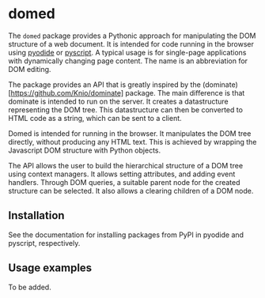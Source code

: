 # domed

The `domed` package provides a Pythonic approach for manipulating the DOM structure of a web document.
It is intended for code running in the browser using [pyodide](https://pyodide.org/en/stable/) or [pyscript](https://pyscript.net/).
A typical usage is for single-page applications with dynamically changing page content.
The name is an abbreviation for DOM editing.

The package provides an API that is greatly inspired by the (dominate)[https://github.com/Knio/dominate] package.
The main difference is that dominate is intended to run on the server.
It creates a datastructure representing the DOM tree.
This datastructure can then be converted to HTML code as a string, which can be sent to a client.

Domed is intended for running in the browser.
It manipulates the DOM tree directly, without producing any HTML text.
This is achieved by wrapping the Javascript DOM structure with Python objects.

The API allows the user to build the hierarchical structure of a DOM tree using context managers.
It allows setting attributes, and adding event handlers.
Through DOM queries, a suitable parent node for the created structure can be selected.
It also allows a clearing children of a DOM node.

## Installation

See the documentation for installing packages from PyPI in pyodide and pyscript, respectively.

## Usage examples

To be added.